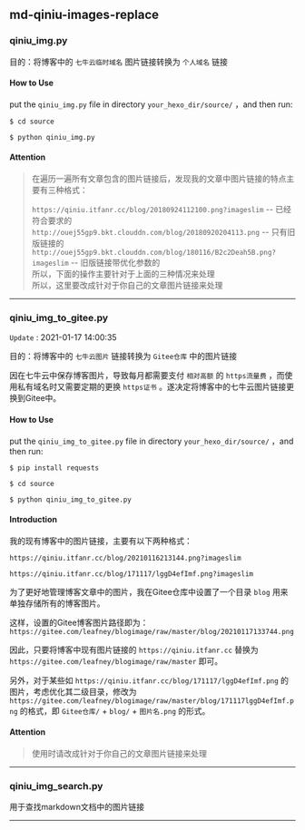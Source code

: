 ## md-qiniu-images-replace

### qiniu_img.py

目的：将博客中的 `七牛云临时域名` 图片链接转换为 `个人域名` 链接

#### How to Use

put the `qiniu_img.py` file in directory `your_hexo_dir/source/` ，and then run:

```
$ cd source

$ python qiniu_img.py
```

#### Attention

> 在遍历一遍所有文章包含的图片链接后，发现我的文章中图片链接的特点主要有三种格式：   
>    
> `https://qiniu.itfanr.cc/blog/20180924112100.png?imageslim`  -- 已经符合要求的   
> `http://ouej55gp9.bkt.clouddn.com/blog/20180920204113.png`   -- 只有旧版链接的   
> `http://ouej55gp9.bkt.clouddn.com/blog/180116/B2c2Deah5B.png?imageslim` -- 旧版链接带优化参数的   
> 所以，下面的操作主要针对于上面的三种情况来处理   
> 所以，这里要改成针对于你自己的文章图片链接来处理   
>   

----

### qiniu_img_to_gitee.py

`Update` : 2021-01-17 14:00:35

目的：将博客中的 `七牛云图片` 链接转换为 `Gitee仓库` 中的图片链接

因在七牛云中保存博客图片，导致每月都需要支付 `相对高额` 的 `https流量费` ，而使用私有域名时又需要定期的更换 `https证书` 。遂决定将博客中的七牛云图片链接更换到Gitee中。


#### How to Use

put the `qiniu_img_to_gitee.py` file in directory `your_hexo_dir/source/` ，and then run:

```
$ pip install requests

$ cd source

$ python qiniu_img_to_gitee.py
```

#### Introduction

我的现有博客中的图片链接，主要有以下两种格式：

```
https://qiniu.itfanr.cc/blog/20210116213144.png?imageslim

https://qiniu.itfanr.cc/blog/171117/lggD4efImf.png?imageslim
```

为了更好地管理博客文章中的图片，我在Gitee仓库中设置了一个目录 `blog` 用来单独存储所有的博客图片。


这样，设置的Gitee博客图片路径即为：`https://gitee.com/leafney/blogimage/raw/master/blog/20210117133744.png`


因此，只要将博客中现有图片链接的 `https://qiniu.itfanr.cc` 替换为 `https://gitee.com/leafney/blogimage/raw/master` 即可。


另外，对于某些如 `https://qiniu.itfanr.cc/blog/171117/lggD4efImf.png` 的图片，考虑优化其二级目录，修改为 `https://gitee.com/leafney/blogimage/raw/master/blog/171117lggD4efImf.png` 的格式，即 `Gitee仓库/` + `blog/` + `图片名.png` 的形式。


#### Attention

> 使用时请改成针对于你自己的文章图片链接来处理

----

### qiniu_img_search.py

用于查找markdown文档中的图片链接

----
